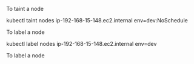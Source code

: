 
To taint a node

kubectl taint nodes ip-192-168-15-148.ec2.internal env=dev:NoSchedule

To label a node

kubectl label nodes ip-192-168-15-148.ec2.internal env=dev


To label a node




